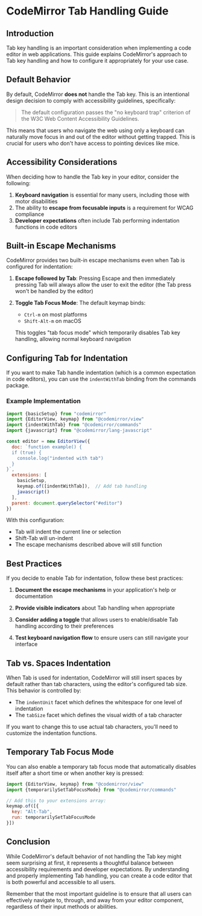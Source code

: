 # CodeMirror Tab Handling Guide

## Introduction

Tab key handling is an important consideration when implementing a code editor in web applications. This guide explains CodeMirror's approach to Tab key handling and how to configure it appropriately for your use case.

## Default Behavior

By default, CodeMirror **does not** handle the Tab key. This is an intentional design decision to comply with accessibility guidelines, specifically:

> The default configuration passes the "no keyboard trap" criterion of the W3C Web Content Accessibility Guidelines.

This means that users who navigate the web using only a keyboard can naturally move focus in and out of the editor without getting trapped. This is crucial for users who don't have access to pointing devices like mice.

## Accessibility Considerations

When deciding how to handle the Tab key in your editor, consider the following:

1. **Keyboard navigation** is essential for many users, including those with motor disabilities
2. The ability to **escape from focusable inputs** is a requirement for WCAG compliance
3. **Developer expectations** often include Tab performing indentation functions in code editors

## Built-in Escape Mechanisms

CodeMirror provides two built-in escape mechanisms even when Tab is configured for indentation:

1. **Escape followed by Tab**: Pressing Escape and then immediately pressing Tab will always allow the user to exit the editor (the Tab press won't be handled by the editor)

2. **Toggle Tab Focus Mode**: The default keymap binds:
   - `Ctrl-m` on most platforms
   - `Shift-Alt-m` on macOS
   
   This toggles "tab focus mode" which temporarily disables Tab key handling, allowing normal keyboard navigation

## Configuring Tab for Indentation

If you want to make Tab handle indentation (which is a common expectation in code editors), you can use the `indentWithTab` binding from the commands package.

### Example Implementation

```javascript
import {basicSetup} from "codemirror"
import {EditorView, keymap} from "@codemirror/view"
import {indentWithTab} from "@codemirror/commands"
import {javascript} from "@codemirror/lang-javascript"

const editor = new EditorView({
  doc: `function example() {
  if (true) {
    console.log("indented with tab")
  }
}`,
  extensions: [
    basicSetup,
    keymap.of([indentWithTab]),  // Add tab handling
    javascript()
  ],
  parent: document.querySelector("#editor")
})
```

With this configuration:
- Tab will indent the current line or selection
- Shift-Tab will un-indent
- The escape mechanisms described above will still function

## Best Practices

If you decide to enable Tab for indentation, follow these best practices:

1. **Document the escape mechanisms** in your application's help or documentation
   
2. **Provide visible indicators** about Tab handling when appropriate
   
3. **Consider adding a toggle** that allows users to enable/disable Tab handling according to their preferences

4. **Test keyboard navigation flow** to ensure users can still navigate your interface

## Tab vs. Spaces Indentation

When Tab is used for indentation, CodeMirror will still insert spaces by default rather than tab characters, using the editor's configured tab size. This behavior is controlled by:

- The `indentUnit` facet which defines the whitespace for one level of indentation
- The `tabSize` facet which defines the visual width of a tab character

If you want to change this to use actual tab characters, you'll need to customize the indentation functions.

## Temporary Tab Focus Mode

You can also enable a temporary tab focus mode that automatically disables itself after a short time or when another key is pressed:

```javascript
import {EditorView, keymap} from "@codemirror/view"
import {temporarilySetTabFocusMode} from "@codemirror/commands"

// Add this to your extensions array:
keymap.of([{
  key: "Alt-Tab", 
  run: temporarilySetTabFocusMode
}])
```

## Conclusion

While CodeMirror's default behavior of not handling the Tab key might seem surprising at first, it represents a thoughtful balance between accessibility requirements and developer expectations. By understanding and properly implementing Tab handling, you can create a code editor that is both powerful and accessible to all users.

Remember that the most important guideline is to ensure that all users can effectively navigate to, through, and away from your editor component, regardless of their input methods or abilities.